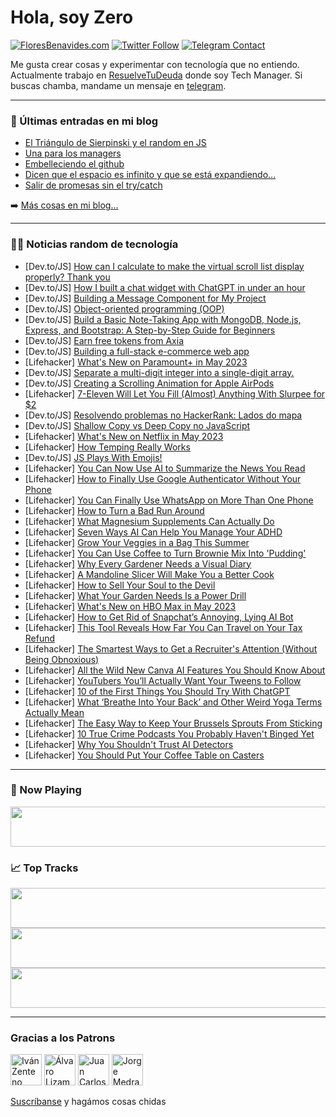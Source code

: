 # Hola, soy Zero

[![FloresBenavides.com](https://img.shields.io/website?down_message=oops&label=MiBlog&style=for-the-badge&up_message=online&url=https%3A%2F%2Ffloresbenavides.com)](https://floresbenavides.com) [![Twitter Follow](https://img.shields.io/twitter/follow/ZeroDragon?color=%231DA1F2&label=Follow&logo=twitter&logoColor=ffffff&style=for-the-badge)](https://twitter.com/zerodragon) [![Telegram Contact](https://img.shields.io/badge/escr%C3%ADbeme-ZeroDragon-%2326A5E4?style=for-the-badge&logo=telegram)](https://t.me/zerodragon)

Me gusta crear cosas y experimentar con tecnología que no entiendo.
Actualmente trabajo en [ResuelveTuDeuda](http://github.com/resuelve) donde soy Tech Manager.
Si buscas chamba, mandame un mensaje en [telegram](https://t.me/zerodragon).

---

### 📕 Últimas entradas en mi blog
<!-- BLOG-POST-LIST:START -->
- [El Triángulo de Sierpinski y el random en JS](https://floresbenavides.com/el-triangulo-de-sierpinski-y-el-random-en-js/)
- [Una para los managers](https://floresbenavides.com/una-para-los-managers/)
- [Embelleciendo el github](https://floresbenavides.com/embelleciendo-el-github/)
- [Dicen que el espacio es infinito y que se está expandiendo…](https://floresbenavides.com/dicen-que-el-espacio-es-infinito-y-que-se-esta-expandiendo/)
- [Salir de promesas sin el try/catch](https://floresbenavides.com/salir-de-promesas-sin-el-try-catch/)
<!-- BLOG-POST-LIST:END -->

➡️ [Más cosas en mi blog...](https://floresbenavides.com)

---

### 👨‍💻 Noticias random de tecnología
<!-- TECH-POSTS:START -->
- [Dev.to/JS] [How can I calculate to make the virtual scroll list display properly? Thank you](https://dev.to/coderwx/how-can-i-calculate-to-make-the-virtual-scroll-list-display-properly-thank-you-2k1n)
- [Dev.to/JS] [How I built a chat widget with ChatGPT in under an hour](https://dev.to/anantrp/how-i-built-a-chat-widget-with-chatgpt-in-under-an-hour-38kd)
- [Dev.to/JS] [Building a Message Component for My Project](https://dev.to/arashjangali/building-a-message-component-for-my-project-fbc)
- [Dev.to/JS] [Object-oriented programming &lpar;OOP&rpar;](https://dev.to/abdulkabirsultan/object-oriented-programming-oop-21mo)
- [Dev.to/JS] [Build a Basic Note-Taking App with MongoDB, Node.js, Express, and Bootstrap: A Step-by-Step Guide for Beginners](https://dev.to/omacys/build-a-basic-note-taking-app-with-mongodb-nodejs-express-and-bootstrap-a-step-by-step-guide-for-beginners-1f5k)
- [Dev.to/JS] [Earn free tokens from Axia](https://dev.to/oleanji/earn-free-tokens-from-axia-438m)
- [Dev.to/JS] [Building a full-stack e-commerce web app](https://dev.to/webdynamics/building-a-full-stack-e-commerce-web-app-4i45)
- [Lifehacker] [What&#39;s New on Paramount+ in May 2023](https://lifehacker.com/whats-new-on-paramount-in-may-2023-1850379544)
- [Dev.to/JS] [Separate a multi-digit integer into a single-digit array.](https://dev.to/laladiaz/separate-a-multi-digit-integer-into-a-single-digit-array-1ll2)
- [Dev.to/JS] [Creating a Scrolling Animation for Apple AirPods](https://dev.to/bekbrace/creating-a-scrolling-animation-for-apple-airpods-3ke1)
- [Lifehacker] [7-Eleven Will Let You Fill &lpar;Almost&rpar; Anything With Slurpee for $2](https://lifehacker.com/7-eleven-will-let-you-fill-almost-anything-with-slurp-1850379239)
- [Dev.to/JS] [Resolvendo problemas no HackerRank: Lados do mapa](https://dev.to/altencirsilvajr/resolvendo-problemas-no-hackerrank-lados-do-mapa-189o)
- [Dev.to/JS] [Shallow Copy vs Deep Copy no JavaScript](https://dev.to/antiduhring/shallow-copy-vs-deep-copy-no-javascript-2h7g)
- [Lifehacker] [What&#39;s New on Netflix in May 2023](https://lifehacker.com/whats-new-on-netflix-in-may-2023-1850378655)
- [Lifehacker] [How Temping Really Works](https://lifehacker.com/how-temping-really-works-1850373531)
- [Dev.to/JS] [JS Plays With Emojis!](https://dev.to/webpajooh/js-plays-with-emojis-2poh)
- [Lifehacker] [You Can Now Use AI to Summarize the News You Read](https://lifehacker.com/you-can-now-use-ai-to-summarize-the-news-you-read-1850377953)
- [Lifehacker] [How to Finally Use Google Authenticator Without Your Phone](https://lifehacker.com/how-to-finally-use-google-authenticator-without-your-ph-1850376595)
- [Lifehacker] [You Can Finally Use WhatsApp on More Than One Phone](https://lifehacker.com/you-can-finally-use-whatsapp-on-more-than-one-phone-1850375181)
- [Lifehacker] [How to Turn a Bad Run Around](https://lifehacker.com/how-to-turn-a-bad-run-around-1850373028)
- [Lifehacker] [What Magnesium Supplements Can Actually Do](https://lifehacker.com/what-magnesium-supplements-can-actually-do-1850372151)
- [Lifehacker] [Seven Ways AI Can Help You Manage Your ADHD](https://lifehacker.com/seven-ways-ai-can-help-you-manage-your-adhd-1850373670)
- [Lifehacker] [Grow Your Veggies in a Bag This Summer](https://lifehacker.com/grow-your-veggies-in-a-bag-this-summer-1850373469)
- [Lifehacker] [You Can Use Coffee to Turn Brownie Mix Into &#39;Pudding&#39;](https://lifehacker.com/you-can-use-coffee-to-turn-brownie-mix-into-pudding-1850375158)
- [Lifehacker] [Why Every Gardener Needs a Visual Diary](https://lifehacker.com/why-every-gardener-needs-a-visual-diary-1850369863)
- [Lifehacker] [A Mandoline Slicer Will Make You a Better Cook](https://lifehacker.com/a-mandoline-slicer-will-make-you-a-better-cook-1850338671)
- [Lifehacker] [How to Sell Your Soul to the Devil](https://lifehacker.com/how-to-sell-your-soul-to-the-devil-1850353292)
- [Lifehacker] [What Your Garden Needs Is a Power Drill](https://lifehacker.com/what-your-garden-needs-is-a-power-drill-1850370026)
- [Lifehacker] [What&#39;s New on HBO Max in May 2023](https://lifehacker.com/whats-new-on-hbo-max-in-may-2023-1850374868)
- [Lifehacker] [How to Get Rid of Snapchat’s Annoying, Lying AI Bot](https://lifehacker.com/how-to-get-rid-of-snapchat-s-annoying-lying-ai-bot-1850373612)
- [Lifehacker] [This Tool Reveals How Far You Can Travel on Your Tax Refund](https://lifehacker.com/this-tool-reveals-how-far-you-can-travel-on-your-tax-re-1850373217)
- [Lifehacker] [The Smartest Ways to Get a Recruiter&#39;s Attention &lpar;Without Being Obnoxious&rpar;](https://lifehacker.com/the-smartest-ways-to-get-a-recruiters-attention-withou-1850371644)
- [Lifehacker] [All the Wild New Canva AI Features You Should Know About](https://lifehacker.com/all-the-wild-new-canva-ai-features-you-should-know-abou-1850371955)
- [Lifehacker] [YouTubers You’ll Actually Want Your Tweens to Follow](https://lifehacker.com/youtubers-you-ll-actually-want-your-tweens-to-follow-1850371298)
- [Lifehacker] [10 of the First Things You Should Try With ChatGPT](https://lifehacker.com/10-of-the-first-things-you-should-try-with-chatgpt-1850368802)
- [Lifehacker] [What ‘Breathe Into Your Back’ and Other Weird Yoga Terms Actually Mean](https://lifehacker.com/what-breathe-into-your-back-and-other-weird-yoga-term-1850370689)
- [Lifehacker] [The Easy Way to Keep Your Brussels Sprouts From Sticking](https://lifehacker.com/the-easy-way-to-keep-your-brussels-sprouts-from-stickin-1850372718)
- [Lifehacker] [10 True Crime Podcasts You Probably Haven&#39;t Binged Yet](https://lifehacker.com/10-true-crime-podcasts-you-probably-havent-binged-yet-1850366929)
- [Lifehacker] [Why You Shouldn&#39;t Trust AI Detectors](https://lifehacker.com/why-you-shouldnt-trust-ai-detectors-1850369642)
- [Lifehacker] [You Should Put Your Coffee Table on Casters](https://lifehacker.com/you-should-put-your-coffee-table-on-casters-1850369665)<!-- TECH-POSTS:END -->

---

### 🎵 Now Playing
<a href="https://spotify-now-playing-dun.vercel.app/now-playing?open"><img src="https://spotify-now-playing-dun.vercel.app/now-playing" width="540" height="64"></a>

### 📈 Top Tracks
<a href="https://spotify-now-playing-dun.vercel.app/top-tracks?i=1&open"><img src="https://spotify-now-playing-dun.vercel.app/top-tracks?i=1" width="540" height="64"></a>
<a href="https://spotify-now-playing-dun.vercel.app/top-tracks?i=2&open"><img src="https://spotify-now-playing-dun.vercel.app/top-tracks?i=2" width="540" height="64"></a>
<a href="https://spotify-now-playing-dun.vercel.app/top-tracks?i=3&open"><img src="https://spotify-now-playing-dun.vercel.app/top-tracks?i=3" width="540" height="64"></a>

---

### Gracias a los Patrons
[<img src="https://avatars.githubusercontent.com/u/243380?v=4" alt="Iván Zenteno" width="50px">](https://github.com/k001) [<img src="https://avatars.githubusercontent.com/u/19955639?v=4" alt="Álvaro Lizama" width="50px">](https://github.com/alvarolizama) [<img src="https://avatars.githubusercontent.com/u/2718753?v=4" alt="Juan Carlos Ruiz" width="50px">](https://github.com/JuanCrg90) [<img src="https://avatars.githubusercontent.com/u/37025?v=4" alt="Jorge Medrano" width="50px">](https://github.com/h1pp1e) 

[Suscríbanse](https://www.patreon.com/zerodragon) y hagámos cosas chidas
